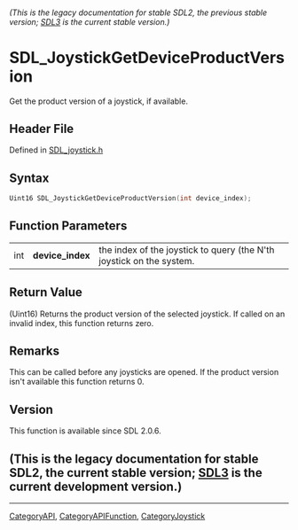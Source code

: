 ###### (This is the legacy documentation for stable SDL2, the previous stable version; [SDL3](https://wiki.libsdl.org/SDL3/) is the current stable version.)
# SDL_JoystickGetDeviceProductVersion

Get the product version of a joystick, if available.

## Header File

Defined in [SDL_joystick.h](https://github.com/libsdl-org/SDL/blob/SDL2/include/SDL_joystick.h)

## Syntax

```c
Uint16 SDL_JoystickGetDeviceProductVersion(int device_index);
```

## Function Parameters

|     |                  |                                                                      |
| --- | ---------------- | -------------------------------------------------------------------- |
| int | **device_index** | the index of the joystick to query (the N'th joystick on the system. |

## Return Value

(Uint16) Returns the product version of the selected joystick. If called on
an invalid index, this function returns zero.

## Remarks

This can be called before any joysticks are opened. If the product version
isn't available this function returns 0.

## Version

This function is available since SDL 2.0.6.

## (This is the legacy documentation for stable SDL2, the current stable version; [SDL3](https://wiki.libsdl.org/SDL3/) is the current development version.)



----
[CategoryAPI](CategoryAPI), [CategoryAPIFunction](CategoryAPIFunction), [CategoryJoystick](CategoryJoystick)

